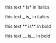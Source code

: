 this text * is* in italics

this text _ is_ in italics

this text ** is** in bold

this text __ is__ in bold

